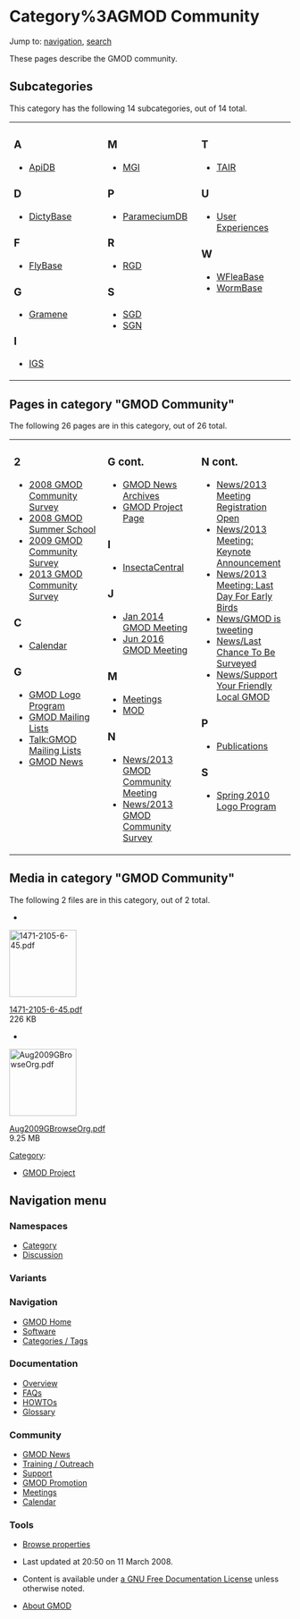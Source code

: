 



<span id="top"></span>




# <span dir="auto">Category%3AGMOD Community</span>






Jump to: [navigation](#mw-navigation), [search](#p-search)


These pages describe the GMOD community.


## Subcategories

This category has the following 14 subcategories, out of 14 total.



<table style="width: 100%;">
<colgroup>
<col style="width: 33%" />
<col style="width: 33%" />
<col style="width: 33%" />
</colgroup>
<tbody>
<tr class="odd" style="vertical-align: top;">
<td style="width: 33.3%"><h3 id="a">A</h3>
<ul>
<li><a href="Category%3AApiDB" title="Category%3AApiDB">ApiDB</a></li>
</ul>
<h3 id="d">D</h3>
<ul>
<li><a href="Category%3ADictyBase"
title="Category%3ADictyBase">DictyBase</a></li>
</ul>
<h3 id="f">F</h3>
<ul>
<li><a href="Category%3AFlyBase" title="Category%3AFlyBase">FlyBase</a></li>
</ul>
<h3 id="g">G</h3>
<ul>
<li><a href="Category%3AGramene" title="Category%3AGramene">Gramene</a></li>
</ul>
<h3 id="i">I</h3>
<ul>
<li><a href="Category%3AIGS" title="Category%3AIGS">IGS</a></li>
</ul></td>
<td style="width: 33.3%"><h3 id="m">M</h3>
<ul>
<li><a href="Category%3AMGI" title="Category%3AMGI">MGI</a></li>
</ul>
<h3 id="p">P</h3>
<ul>
<li><a href="Category%3AParameciumDB"
title="Category%3AParameciumDB">ParameciumDB</a></li>
</ul>
<h3 id="r">R</h3>
<ul>
<li><a href="Category%3ARGD" title="Category%3ARGD">RGD</a></li>
</ul>
<h3 id="s">S</h3>
<ul>
<li><a href="Category%3ASGD" title="Category%3ASGD">SGD</a></li>
<li><a href="Category%3ASGN" title="Category%3ASGN">SGN</a></li>
</ul></td>
<td style="width: 33.3%"><h3 id="t">T</h3>
<ul>
<li><a href="Category%3ATAIR" title="Category%3ATAIR">TAIR</a></li>
</ul>
<h3 id="u">U</h3>
<ul>
<li><a href="Category%3AUser_Experiences"
title="Category%3AUser Experiences">User Experiences</a></li>
</ul>
<h3 id="w">W</h3>
<ul>
<li><a href="Category%3AWFleaBase"
title="Category%3AWFleaBase">WFleaBase</a></li>
<li><a href="Category%3AWormBase"
title="Category%3AWormBase">WormBase</a></li>
</ul></td>
</tr>
</tbody>
</table>




## Pages in category "GMOD Community"

The following 26 pages are in this category, out of 26 total.



<table style="width: 100%;">
<colgroup>
<col style="width: 33%" />
<col style="width: 33%" />
<col style="width: 33%" />
</colgroup>
<tbody>
<tr class="odd" style="vertical-align: top;">
<td style="width: 33.3%"><h3 id="section">2</h3>
<ul>
<li><a href="2008_GMOD_Community_Survey"
title="2008 GMOD Community Survey">2008 GMOD Community Survey</a></li>
<li><a href="2008_GMOD_Summer_School"
title="2008 GMOD Summer School">2008 GMOD Summer School</a></li>
<li><a href="2009_GMOD_Community_Survey"
title="2009 GMOD Community Survey">2009 GMOD Community Survey</a></li>
<li><a href="2013_GMOD_Community_Survey"
title="2013 GMOD Community Survey">2013 GMOD Community Survey</a></li>
</ul>
<h3 id="c">C</h3>
<ul>
<li><a href="Calendar" title="Calendar">Calendar</a></li>
</ul>
<h3 id="g-1">G</h3>
<ul>
<li><a href="GMOD_Logo_Program" title="GMOD Logo Program">GMOD Logo
Program</a></li>
<li><a href="GMOD_Mailing_Lists" title="GMOD Mailing Lists">GMOD Mailing
Lists</a></li>
<li><a href="Talk%3AGMOD_Mailing_Lists"
title="Talk:GMOD Mailing Lists">Talk:GMOD Mailing Lists</a></li>
<li><a href="GMOD_News" title="GMOD News">GMOD News</a></li>
</ul></td>
<td style="width: 33.3%"><h3 id="g-cont.">G cont.</h3>
<ul>
<li><a href="GMOD_News_Archives" title="GMOD News Archives">GMOD News
Archives</a></li>
<li><a href="GMOD_Project_Page" title="GMOD Project Page">GMOD Project
Page</a></li>
</ul>
<h3 id="i-1">I</h3>
<ul>
<li><a href="InsectaCentral"
title="InsectaCentral">InsectaCentral</a></li>
</ul>
<h3 id="j">J</h3>
<ul>
<li><a href="Jan_2014_GMOD_Meeting" title="Jan 2014 GMOD Meeting">Jan
2014 GMOD Meeting</a></li>
<li><a href="Jun_2016_GMOD_Meeting" title="Jun 2016 GMOD Meeting">Jun
2016 GMOD Meeting</a></li>
</ul>
<h3 id="m-1">M</h3>
<ul>
<li><a href="Meetings" title="Meetings">Meetings</a></li>
<li><a href="MOD" title="MOD">MOD</a></li>
</ul>
<h3 id="n">N</h3>
<ul>
<li><a href="News/2013_GMOD_Community_Meeting"
title="News/2013 GMOD Community Meeting">News/2013 GMOD Community
Meeting</a></li>
<li><a href="News/2013_GMOD_Community_Survey"
title="News/2013 GMOD Community Survey">News/2013 GMOD Community
Survey</a></li>
</ul></td>
<td style="width: 33.3%"><h3 id="n-cont.">N cont.</h3>
<ul>
<li><a href="News/2013_Meeting_Registration_Open"
title="News/2013 Meeting Registration Open">News/2013 Meeting
Registration Open</a></li>
<li><a href="News/2013_Meeting%3A_Keynote_Announcement"
title="News/2013 Meeting: Keynote Announcement">News/2013 Meeting:
Keynote Announcement</a></li>
<li><a href="News/2013_Meeting%3A_Last_Day_For_Early_Birds"
title="News/2013 Meeting: Last Day For Early Birds">News/2013 Meeting:
Last Day For Early Birds</a></li>
<li><a href="News/GMOD_is_tweeting"
title="News/GMOD is tweeting">News/GMOD is tweeting</a></li>
<li><a href="News/Last_Chance_To_Be_Surveyed"
title="News/Last Chance To Be Surveyed">News/Last Chance To Be
Surveyed</a></li>
<li><a href="News/Support_Your_Friendly_Local_GMOD"
title="News/Support Your Friendly Local GMOD">News/Support Your Friendly
Local GMOD</a></li>
</ul>
<h3 id="p-1">P</h3>
<ul>
<li><a href="Publications" title="Publications">Publications</a></li>
</ul>
<h3 id="s-1">S</h3>
<ul>
<li><a href="Spring_2010_Logo_Program"
title="Spring 2010 Logo Program">Spring 2010 Logo Program</a></li>
</ul></td>
</tr>
</tbody>
</table>




## Media in category "GMOD Community"

The following 2 files are in this category, out of 2 total.

- 

  

  

  <a href="File:1471-2105-6-45.pdf" class="image"><img
  src="../mediawiki/skins/common/images/icons/fileicon-pdf.png"
  width="120" height="120" alt="1471-2105-6-45.pdf" /></a>

  

  

  

  [1471-2105-6-45.pdf](File:1471-2105-6-45.pdf "File:1471-2105-6-45.pdf")  
  226 KB  

  

  

- 

  

  

  <a href="File:Aug2009GBrowseOrg.pdf" class="image"><img
  src="../mediawiki/skins/common/images/icons/fileicon-pdf.png"
  width="120" height="120" alt="Aug2009GBrowseOrg.pdf" /></a>

  

  

  

  [Aug2009GBrowseOrg.pdf](File:Aug2009GBrowseOrg.pdf "File:Aug2009GBrowseOrg.pdf")  
  9.25 MB  

  

  





[Category](Special%3ACategories "Special%3ACategories"):

- [GMOD Project](Category%3AGMOD_Project "Category%3AGMOD Project")






## Navigation menu



### Namespaces

- <span id="ca-nstab-category"><a href="Category%3AGMOD_Community" accesskey="c"
  title="View the category page [c]">Category</a></span>
- <span id="ca-talk"><a
  href="http://gmod.org/mediawiki/index.php?title=Category_talk:GMOD_Community&amp;action=edit&amp;redlink=1"
  accesskey="t"
  title="Discussion about the content page [t]">Discussion</a></span>


### 

### Variants[](#)








<a href="Main_Page"
style="background-image: url(../images/GMOD-cogs.png);"
title="Visit the main page"></a>


### Navigation



- <span id="n-GMOD-Home">[GMOD Home](Main_Page)</span>
- <span id="n-Software">[Software](GMOD_Components)</span>
- <span id="n-Categories-.2F-Tags">[Categories /
  Tags](Categories)</span>




### Documentation



- <span id="n-Overview">[Overview](Overview)</span>
- <span id="n-FAQs">[FAQs](Category%3AFAQ)</span>
- <span id="n-HOWTOs">[HOWTOs](Category%3AHOWTO)</span>
- <span id="n-Glossary">[Glossary](Glossary)</span>




### Community



- <span id="n-GMOD-News">[GMOD News](GMOD_News)</span>
- <span id="n-Training-.2F-Outreach">[Training /
  Outreach](Training_and_Outreach)</span>
- <span id="n-Support">[Support](Support)</span>
- <span id="n-GMOD-Promotion">[GMOD Promotion](GMOD_Promotion)</span>
- <span id="n-Meetings">[Meetings](Meetings)</span>
- <span id="n-Calendar">[Calendar](Calendar)</span>




### Tools

- <span id="t-smwbrowselink"><a href="Special%3ABrowse/Category%3AGMOD_Community" rel="smw-browse">Browse
  properties</a></span>



- <span id="footer-info-lastmod">Last updated at 20:50 on 11 March
  2008.</span>
<!-- - <span id="footer-info-viewcount">20,543 page views.</span> -->
- <span id="footer-info-copyright">Content is available under
  <a href="http://www.gnu.org/licenses/fdl-1.3.html" class="external"
  rel="nofollow">a GNU Free Documentation License</a> unless otherwise
  noted.</span>

<!-- -->

- <span id="footer-places-about">[About
  GMOD](GMOD%3AAbout "GMOD%3AAbout")</span>

<!-- -->




